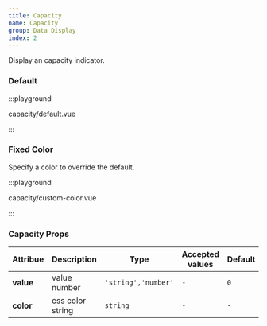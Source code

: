 ```yaml
---
title: Capacity
name: Capacity
group: Data Display
index: 2
---
```


Display an capacity indicator.

### Default

:::playground

capacity/default.vue

:::

### Fixed Color

Specify a color to override the default.

:::playground

capacity/custom-color.vue

:::

### Capacity Props

| Attribue  | Description      | Type                | Accepted values | Default |
| --------- | ---------------- | ------------------- | --------------- | ------- |
| **value** | value number     | `'string','number'` | `-`             | `0`     |
| **color** | css color string | `string`            | `-`             | `-`     |
